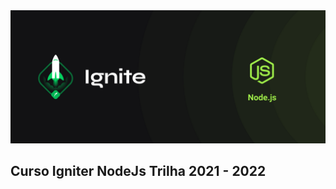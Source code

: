 <img src="./img/cover-node.js.png" alt="Trilha Ignite">

## Curso Igniter NodeJs Trilha 2021 - 2022
